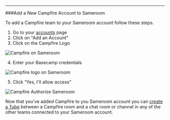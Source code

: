 ---
###Add a New Campfire Account to Sameroom

To add a Campfire team to your Sameroom account follow these steps.

1. Go to your <a href="https://sameroom.io/accounts/" target="_blank">accounts</a> page
2. Click on "Add an Account"
3. Click on the Campfire Logo

![Campfire on Sameroom](https://in.kato.im/f3c020d24f45a3b830b5b8fb81956b4d796cbaeed80ec825cb6b509fe56af21e/Sameroom%20Add%20Campfire%20Account%20copy.png)

4. Enter your Basecamp credentials

![Campfire logo on Sameroom](https://in.kato.im/8ad50d6a13ce559ffcb695c85fa61f54c2da6df26ffc49ee3be370a3ec590c8f/Sameroom%20Campfire%20Authorize%201.png)

5. Click “Yes, I'll allow access”

![Campfire Authorize Sameroom](https://in.kato.im/8ad50d6a13ce559ffcb695c85fa61f54c2da6df26ffc49ee3be370a3ec590c8f/Sameroom%20Campfire%20Authorize%202.png)

Now that you've added Campfire to you Sameroom account you can [create a Tube](/getting-started/en/tubes) between a Campfire room and a chat room or channel in any of the other teams connected to your Sameroom account.
